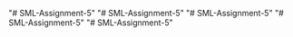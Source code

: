 "# SML-Assignment-5" 
"# SML-Assignment-5" 
"# SML-Assignment-5" 
"# SML-Assignment-5" 
"# SML-Assignment-5" 
